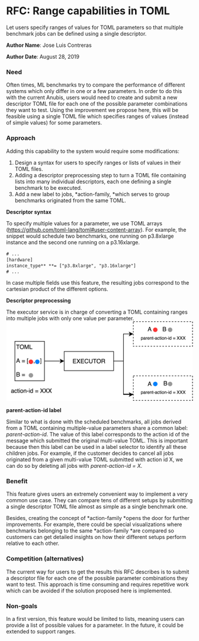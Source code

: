 # RFC: Range capabilities in TOML

Let users specify ranges of values for TOML parameters so that multiple benchmark jobs can be defined using a single descriptor. 

**Author Name**: Jose Luis Contreras

**Author Date**: August 28, 2019



### Need

Often times, ML benchmarks try to compare the performance of different systems which only differ in one or a few parameters. In order to do this with the current Anubis, users would need to create and submit a new descriptor TOML file for each one of the possible parameter combinations they want to test. Using the improvement we propose here, this will be feasible using a single TOML file which specifies ranges of values (instead of simple values) for some parameters.


### Approach 

Adding this capability to the system would require some modifications:

1. Design a syntax for users to specify ranges or lists of values in their TOML files.  
2. Adding a descriptor preprocessing step to turn a TOML file containing lists into many individual descriptors, each one defining a single benchmark to be executed.
3. Add a new label to jobs, *action-family, *which serves to group benchmarks originated from the same TOML.


**Descriptor syntax**

To specify multiple values for a parameter, we use TOML arrays (https://github.com/toml-lang/toml#user-content-array). For example, the snippet would schedule two benchmarks, one running on p3.8xlarge instance and the second one running on a p3.16xlarge.

```
# ...
[hardware]
instance_type** **= ["p3.8xlarge", "p3.16xlarge"]
# ...
```

In case multiple fields use this feature, the resulting jobs correspond to the cartesian product of the different options. 


**Descriptor preprocessing**

The executor service is in charge of converting a TOML containing ranges into multiple jobs with only one value per parameter.
![Image: toml_ranges .jpg](../images/toml_ranges.jpg)


**parent-action-id label**

Similar to what is done with the scheduled benchmarks, all jobs derived from a TOML containing multiple-value parameters share a common label: *parent-action-id*. The value of this label corresponds to the action id of the message which submitted the original multi-value TOML. This is important because then this label can be used in a label selector to identify all these children jobs. For example, if the customer decides to cancel all jobs originated from a given multi-value TOML submitted with action id X, we can do so by deleting all jobs with *parent-action-id = X.*


### Benefit

This feature gives users an extremely convenient way to implement a very common use case. They can compare tens of different setups by submitting a single descriptor TOML file almost as simple as a single benchmark one. 

Besides, creating the concept of *action-family *opens the door for further improvements. For example, there could be special visualizations where benchmarks belonging to the same *action-family *are compared so customers can get detailed insights on how their different setups perform relative to each other.


### Competition (alternatives)

The current way for users to get the results this RFC describes is to submit a descriptor file for each one of the possible parameter combinations they want to test. This approach is time consuming and requires repetitive work which can be avoided if the solution proposed here is implemented.


### Non-goals 

In a first version, this feature would be limited to lists, meaning users can provide a list of possible values for a parameter. In the future, it could be extended to support ranges.

